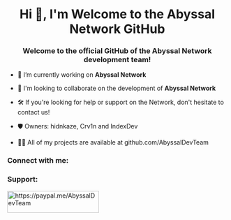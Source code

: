 <h1 align="center">Hi 👋, I'm Welcome to the Abyssal Network GitHub</h1>
<h3 align="center">Welcome to the official GitHub of the Abyssal Network development team!</h3>

- 🔭 I’m currently working on **Abyssal Network**

- 👯 I'm looking to collaborate on the development of **Abyssal Network**

- 🛠️ If you're looking for help or support on the Network, don't hesitate to contact us!

- 🛡️ Owners: hidnkaze, Crv1n and IndexDev

- 👨‍💻 All of my projects are available at github.com/AbyssalDevTeam

<h3 align="left">Connect with me:</h3>
<p align="left">
</p>

<h3 align="left">Support:</h3>
<p><a href="https://www.buymeacoffee.com/https://paypal.me/AbyssalDevTeam"> <img align="left" src="https://cdn.buymeacoffee.com/buttons/v2/default-yellow.png" height="50" width="210" alt="https://paypal.me/AbyssalDevTeam" /></a></p><br><br>
